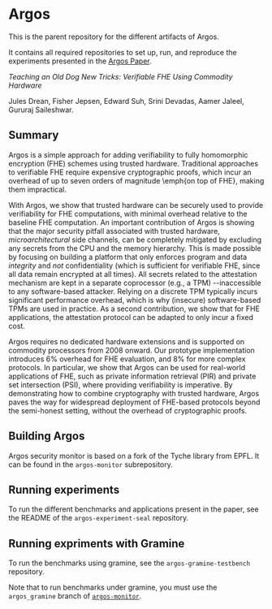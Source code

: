 # Argos

This is the parent repository for the different artifacts of Argos.

It contains all required repositories to set up, run, and reproduce the experiments presented in the [Argos Paper](https://arxiv.org/pdf/2412.03550).

*Teaching an Old Dog New Tricks: Verifiable FHE Using Commodity Hardware*

Jules Drean, Fisher Jepsen, Edward Suh, Srini Devadas, Aamer Jaleel, Gururaj Saileshwar.

## Summary

Argos is a simple approach for adding verifiability to fully homomorphic encryption (FHE) schemes using trusted hardware. 
Traditional approaches to verifiable FHE require expensive cryptographic proofs, which incur an overhead of up to seven orders of magnitude \emph{on top of FHE}, making them impractical.

With Argos, we show that trusted hardware can be securely used to provide verifiability for FHE computations, with minimal overhead relative to the baseline FHE computation.
An important contribution of Argos is showing that the major security pitfall associated with trusted hardware, *microarchitectural* side channels, can be completely mitigated by excluding any secrets from the CPU and the memory hierarchy.
This is made possible by focusing on building a platform that only enforces program and data *integrity* and *not* confidentiality (which is sufficient for verifiable FHE, since all data remain encrypted at all times).
All secrets related to the attestation mechanism are kept in a separate coprocessor (e.g., a TPM) --inaccessible to any software-based attacker.
Relying on a discrete TPM typically incurs significant performance overhead, which is why (insecure) software-based TPMs are used in practice. 
As a second contribution, we show that for FHE applications, the attestation protocol can be adapted to only incur a fixed cost.

Argos requires no dedicated hardware extensions and is supported on commodity processors from 2008 onward.
Our prototype implementation introduces 6\% overhead for FHE evaluation, and 8\% for more complex protocols.
In particular, we show that Argos can be used for real-world applications of FHE, such as private information retrieval (PIR) and private set intersection (PSI), where providing verifiability is imperative. 
By demonstrating how to combine cryptography with trusted hardware, Argos paves the way for widespread deployment of FHE-based protocols beyond the semi-honest setting, without the overhead of cryptographic proofs. 

## Building Argos

Argos security monitor is based on a fork of the Tyche library from EPFL.
It can be found in the `argos-monitor` subrepository.

## Running experiments

To run the different benchmarks and applications present in the paper, see the README of the `argos-experiment-seal` repository.

## Running expriments with Gramine

To run the benchmarks using gramine, see the `argos-gramine-testbench` repository.

Note that to run benchmarks under gramine, you must use the `argos_gramine` branch of [`argos-monitor`](https://github.com/mit-enclaves/argos-monitor/tree/argos_gramine).
